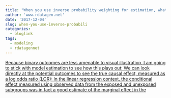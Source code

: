 ```yaml
---
title: "When you use inverse probability weighting for estimation, what are the weights actually doing?"
author: 'www.rdatagen.net'
date: '2017-12-04'
slug: when-you-use-inverse-probabili
categories:
  - bloglink
tags:
  - modeling
  - rdatagennet
---
```


[Because binary outcomes are less amenable to visual illustration, I am going to stick with model estimation to see how this plays out: We can look directly at the potential outcomes to see the true causal effect, measured as a log odds ratio (LOR): In the linear regression context, the conditional effect measured using observed data from the exposed and unexposed subgroups was in fact a good estimate of the marginal effect in the<i class="fas fa-external-link-alt"></i>](https://www.rdatagen.net/post/inverse-probability-weighting-when-the-outcome-is-binary/)

